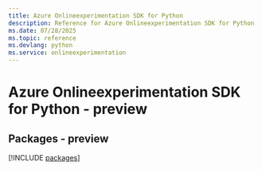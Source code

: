 ```yaml
---
title: Azure Onlineexperimentation SDK for Python
description: Reference for Azure Onlineexperimentation SDK for Python
ms.date: 07/28/2025
ms.topic: reference
ms.devlang: python
ms.service: onlineexperimentation
---
```

# Azure Onlineexperimentation SDK for Python - preview
## Packages - preview
[!INCLUDE [packages](onlineexperimentation-index.md)]